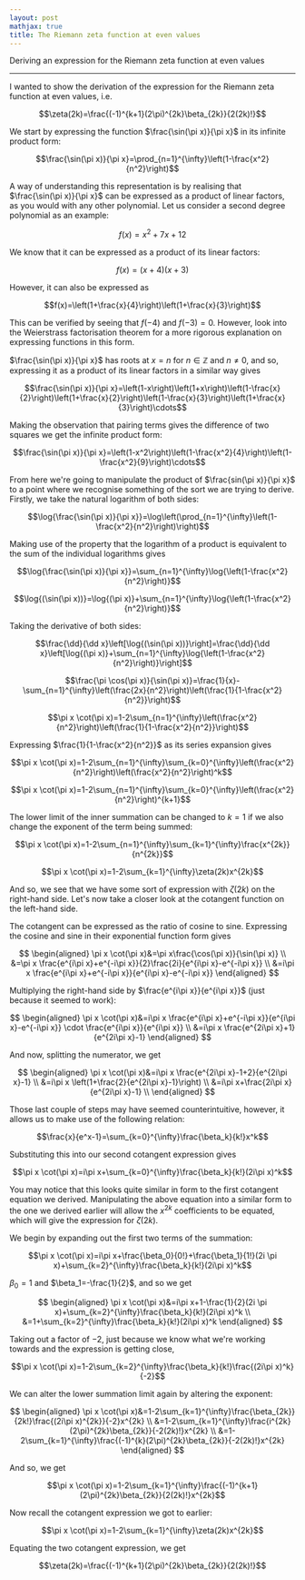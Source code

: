 ```yaml
---
layout: post
mathjax: true
title: The Riemann zeta function at even values
---
```


Deriving an expression for the Riemann zeta function at even values

---

<!-- At first glance the prime numbers seem randomly distributed along the -->
<!-- numberline. Even at the second, third and fourth glance it would be difficult to -->
<!-- say that there is some obvious pattern there. However, working with the Riemann -->
<!-- zeta function shows that this is far from true. One of my favourite results -->
<!-- stemming from the Riemann zeta function is deriving an expression to generate -->
<!-- $\pi$ using the prime numbers. This is a pretty astounding result considering -->
<!-- the various equations and models in which $\pi$ shows up. At the core of this -->
<!-- derivation is Euler's product formula which relates the Riemann zeta function to -->
<!-- the prime numbers: -->
<!---->

I wanted to show the derivation of the expression for the Riemann zeta function
at even values, i.e.
$\newcommand{\dd}{\mathrm{d}}$

  $$\zeta(2k)=\frac{(-1)^{k+1}(2\pi)^{2k}\beta_{2k}}{2(2k)!}$$


<!--   $$\zeta(s)=\sum_{n=1}^{\infty} \frac{1}{n^s} = \prod_{p \ \text{prime}} \frac{1}{1-p^{-s}}$$  -->
<!---->
<!-- This is one of the most beautiful formulas I have ever encountered and I plan on doing a separate post dedicated to Euler which will include his proof of this formula. -->

<!-- $\beta_{2k}$ are the even valued Bernoulli numbers. The majority of this post will probably be spent on outlining the derivation of this formula. The derivation isn't completely required to appreciate the result at the end, so it can be skipped. Though, I recommend going through it because it's fun. -->

We start by expressing the function $\frac{\sin(\pi x)}{\pi x}$ in its infinite product form:

  $$\frac{\sin(\pi x)}{\pi x}=\prod_{n=1}^{\infty}\left(1-\frac{x^2}{n^2}\right)$$
 
A way of understanding this representation is by realising that $\frac{\sin(\pi x)}{\pi x}$ can be expressed as a product of linear factors, as you would with any other polynomial. Let us consider a second degree polynomial as an example:  

  $$f(x)=x^2+7x+12$$ 

We know that it can be expressed as a product of its linear factors:  

  $$f(x)=(x+4)(x+3)$$

However, it can also be expressed as  

  $$f(x)=\left(1+\frac{x}{4}\right)\left(1+\frac{x}{3}\right)$$

This can be verified by seeing that $f(-4)$ and $f(-3)=0$. However, look into the Weierstrass factorisation theorem for a more rigorous explanation on expressing functions in this form.
  
<!-- <center> <img src="https://raw.githubusercontent.com/aymenhafeez/aymenhafeez.github.io/master/images/sincpi.png" width="700" height="350" > </center> -->
  
$\frac{\sin(\pi x)}{\pi x}$ has roots at $x=n$ for $n \in \mathbb{Z}$ and $n \neq 0$, and so, expressing it as a product of its linear factors in a similar way gives
  
  $$\frac{\sin(\pi x)}{\pi x}=\left(1-x\right)\left(1+x\right)\left(1-\frac{x}{2}\right)\left(1+\frac{x}{2}\right)\left(1-\frac{x}{3}\right)\left(1+\frac{x}{3}\right)\cdots$$
  
Making the observation that pairing terms gives the difference of two squares we get the infinite product form:

  $$\frac{\sin(\pi x)}{\pi x}=\left(1-x^2\right)\left(1-\frac{x^2}{4}\right)\left(1-\frac{x^2}{9}\right)\cdots$$
  
From here we're going to manipulate the product of $\frac{sin(\pi x)}{\pi x}$ to a point where we recognise
something of the sort we are trying to derive. Firstly, we take the natural logarithm of both sides:
  
  $$\log{\frac{\sin(\pi x)}{\pi x}}=\log\left(\prod_{n=1}^{\infty}\left(1-\frac{x^2}{n^2}\right)\right)$$

Making use of the property that the logarithm of a product is equivalent to the sum of the individual logarithms gives

  $$\log{\frac{\sin(\pi x)}{\pi x}}=\sum_{n=1}^{\infty}\log{\left(1-\frac{x^2}{n^2}\right)}$$  
  
  $$\log{(\sin(\pi x))}=\log{(\pi x)}+\sum_{n=1}^{\infty}\log{\left(1-\frac{x^2}{n^2}\right)}$$  

Taking the derivative of both sides:

  $$\frac{\dd}{\dd x}\left[\log{(\sin(\pi x))}\right]=\frac{\dd}{\dd x}\left[\log{(\pi x)}+\sum_{n=1}^{\infty}\log{\left(1-\frac{x^2}{n^2}\right)}\right]$$  
  
  $$\frac{\pi \cos(\pi x)}{\sin(\pi x)}=\frac{1}{x}-\sum_{n=1}^{\infty}\left(\frac{2x}{n^2}\right)\left(\frac{1}{1-\frac{x^2}{n^2}}\right)$$  
  
  $$\pi x \cot(\pi x)=1-2\sum_{n=1}^{\infty}\left(\frac{x^2}{n^2}\right)\left(\frac{1}{1-\frac{x^2}{n^2}}\right)$$  

Expressing $\frac{1}{1-\frac{x^2}{n^2}}$ as its series expansion gives

  $$\pi x \cot(\pi x)=1-2\sum_{n=1}^{\infty}\sum_{k=0}^{\infty}\left(\frac{x^2}{n^2}\right)\left(\frac{x^2}{n^2}\right)^k$$
  
  $$\pi x \cot(\pi x)=1-2\sum_{n=1}^{\infty}\sum_{k=0}^{\infty}\left(\frac{x^2}{n^2}\right)^{k+1}$$

The lower limit of the inner summation can be changed to $k=1$ if we also change the exponent of the term being summed:

  $$\pi x \cot(\pi x)=1-2\sum_{n=1}^{\infty}\sum_{k=1}^{\infty}\frac{x^{2k}}{n^{2k}}$$

  $$\pi x \cot(\pi x)=1-2\sum_{k=1}^{\infty}\zeta(2k)x^{2k}$$

And so, we see that we have some sort of expression with $\zeta(2k)$ on the right-hand side. Let's now take a closer look at the cotangent function on the left-hand side.
  
The cotangent can be expressed as the ratio of cosine to sine. Expressing the cosine and sine in their exponential function form gives

  $$
    \begin{aligned}
        \pi x \cot(\pi x)&=\pi x\frac{\cos(\pi x)}{\sin(\pi x)} \\
        &=\pi x \frac{e^{i\pi x}+e^{-i\pi x}}{2}\frac{2i}{e^{i\pi x}-e^{-i\pi x}} \\
        &=i\pi x \frac{e^{i\pi x}+e^{-i\pi x}}{e^{i\pi x}-e^{-i\pi x}}
    \end{aligned}
  $$

Multiplying the right-hand side by $\frac{e^{i\pi x}}{e^{i\pi x}}$ (just because it
seemed to work):

  $$
    \begin{aligned}  
      \pi x \cot(\pi x)&=i\pi x \frac{e^{i\pi x}+e^{-i\pi x}}{e^{i\pi x}-e^{-i\pi x}} \cdot \frac{e^{i\pi x}}{e^{i\pi x}} \\
      &=i\pi x \frac{e^{2i\pi x}+1}{e^{2i\pi x}-1}
    \end{aligned}
  $$

And now, splitting the numerator, we get

  $$
    \begin{aligned}
      \pi x \cot(\pi x)&=i\pi x \frac{e^{2i\pi x}-1+2}{e^{2i\pi x}-1} \\
      &=i\pi x \left(1+\frac{2}{e^{2i\pi x}-1}\right) \\
      &=i\pi x+\frac{2i\pi x}{e^{2i\pi x}-1} \\
    \end{aligned}
  $$

Those last couple of steps may have seemed counterintuitive, however, it
allows us to make use of the following relation:

  $$\frac{x}{e^x-1}=\sum_{k=0}^{\infty}\frac{\beta_k}{k!}x^k$$
 
 Substituting this into our second cotangent expression gives
 
   $$\pi x \cot(\pi x)=i\pi x+\sum_{k=0}^{\infty}\frac{\beta_k}{k!}(2i\pi x)^k$$
 
You may notice that this looks quite similar in form to the first cotangent equation we derived. Manipulating the above equation into a similar form to the one we derived earlier will allow the $x^{2k}$ coefficients to be equated, which will give the expression for $\zeta({2k})$.

We begin by expanding out the first two terms of the summation:

  $$\pi x \cot(\pi x)=i\pi x+\frac{\beta_0}{0!}+\frac{\beta_1}{1!}(2i \pi x)+\sum_{k=2}^{\infty}\frac{\beta_k}{k!}(2i\pi x)^k$$

$\beta_0=1$ and $\beta_1=-\frac{1}{2}$, and so we get

  $$
    \begin{aligned}
      \pi x \cot(\pi x)&=i\pi x+1-\frac{1}{2}(2i \pi x)+\sum_{k=2}^{\infty}\frac{\beta_k}{k!}(2i\pi x)^k \\
      &=1+\sum_{k=2}^{\infty}\frac{\beta_k}{k!}(2i\pi x)^k
    \end{aligned}
  $$

Taking out a factor of $-2$, just because we know what we're working towards and
the expression is getting close,

  $$\pi x \cot(\pi x)=1-2\sum_{k=2}^{\infty}\frac{\beta_k}{k!}\frac{(2i\pi x)^k}{-2}$$
  
We can alter the lower summation limit again by altering the exponent:

  $$
    \begin{aligned}
      \pi x \cot(\pi x)&=1-2\sum_{k=1}^{\infty}\frac{\beta_{2k}}{2k!}\frac{(2i\pi x)^{2k}}{-2}x^{2k} \\
      &=1-2\sum_{k=1}^{\infty}\frac{i^{2k}(2\pi)^{2k}\beta_{2k}}{-2(2k)!}x^{2k} \\
      &=1-2\sum_{k=1}^{\infty}\frac{(-1)^{k}(2\pi)^{2k}\beta_{2k}}{-2(2k)!}x^{2k}
    \end{aligned}
    $$

And so, we get

  $$\pi x \cot(\pi x)=1-2\sum_{k=1}^{\infty}\frac{(-1)^{k+1}(2\pi)^{2k}\beta_{2k}}{2(2k)!}x^{2k}$$

Now recall the cotangent expression we got to earlier:

  $$\pi x \cot(\pi x)=1-2\sum_{k=1}^{\infty}\zeta(2k)x^{2k}$$

Equating the two cotangent expression, we get

  $$\zeta(2k)=\frac{(-1)^{k+1}(2\pi)^{2k}\beta_{2k}}{2(2k)!}$$

<!-- And so all together we have -->
<!---->
<!--   $$\zeta(2k)=\frac{(-1)^{k+1}(2\pi)^{2k}\beta_{2k}}{2(2k)!}=\prod_{p \ \text{prime}} \frac{1}{1-p^{-2k}}$$ -->

<!-- Let us consider the case for $k=1$. We get -->
<!---->
<!--   $$\zeta(2)=\frac{(-1)^2(2\pi)^2\beta_2}{2(2)}=\prod_{p \ \text{prime}} \frac{1}{1-p^{-2}}$$ -->
<!--    -->
<!--   $$\frac{\pi^2}{6}=\prod_{p \ \text{prime}} \frac{1}{1-p^{-2}}$$ -->
<!---->
<!-- And so, rearranging for $\pi$ gives -->
<!---->
<!--   $$\pi=\sqrt{6}\prod_{p \ \text{prime}} \left({1-p^{-2}}\right)^{-\frac{1}{2}}$$ -->
<!---->
<!-- This is really beautiful. As $k$ can take an infinite number of values there are an infinite number of relations which can be made! The general expression can be given as -->
<!---->
<!--   $$\pi=\frac{1}{2}\sqrt[2k]{\frac{2(2k)!}{(-1)^{k+1}\beta_{2k}}}\prod_{p \ \text{prime}} \left(1-p^{-2k}\right)^{-\frac{1}{2k}}$$ -->
<!---->
<!-- I know this looks messy, but let's put some more values of $k$ into the above equation and look at the convergence: -->
<!---->
<!-- * $k=2 \rightarrow \pi=\sqrt[4]{90} \ \prod_{p} \left(1-p^{-4}\right)^{-\frac{1}{4}}$ -->
<!-- * $k=3 \rightarrow \pi=\sqrt[6]{945} \ \prod_{p} \left(1-p^{-6}\right)^{-\frac{1}{6}}$ -->
<!-- * $k=4 \rightarrow \pi=\sqrt[8]{9450} \ \prod_{p} \left(1-p^{-8}\right)^{-\frac{1}{8}}$ -->
<!---->
<!-- <center> -->
<!-- <figure>  -->
<!--   <img src="https://raw.githubusercontent.com/aymenhafeez/aymenhafeez.github.io/master/images/prime.png" width="650" height="365"/>  -->
<!--   <figcaption>$k=1$</figcaption>  -->
<!-- </figure> -->
<!---->
<!-- <figure>  -->
<!--   <img src="https://raw.githubusercontent.com/aymenhafeez/aymenhafeez.github.io/master/images/prime2.png" width="650" height="365"/>  -->
<!--   <figcaption>$k=2$</figcaption>  -->
<!-- </figure> -->
<!---->
<!-- <figure>  -->
<!--   <img src="https://raw.githubusercontent.com/aymenhafeez/aymenhafeez.github.io/master/images/prime3.png" width="650" height="365"/>  -->
<!--   <figcaption>$k=3$</figcaption>  -->
<!-- </figure>  -->
<!---->
<!-- <figure>  -->
<!--   <img src="https://raw.githubusercontent.com/aymenhafeez/aymenhafeez.github.io/master/images/prime4.png" width="650" height="365"/>  -->
<!--   <figcaption>$k=4$</figcaption>  -->
<!-- </figure>  -->
<!-- </center> -->
<!---->
<!-- The plots show that as $k$ increases the expression converges faster. Let us take another look at the exression for $\pi$ for $k=1$: -->
<!---->
<!--   $$\pi=\sqrt{6}\prod_{p \ \text{prime}} \left(1-p^{-2}\right)^{-\frac{1}{2}}$$ -->
<!---->
<!-- We see that the constant $\sqrt{6}\simeq2.449$. This does not seem like a particularly special number. However, let us do the same for $k=2$: -->
<!--    -->
<!--   $$\pi=\sqrt[4]{90}\prod_{p \ \text{prime}} \left(1-p^{-4}\right)^{-\frac{1}{4}}$$ -->
<!---->
<!-- The constant in this case, $\sqrt[4]{90}\simeq3.080$. Still perhaps nothing really noteworthy, but bear with me. Again, for $k=3$ and $k=4$ the constants are $\sqrt[6]{945}\simeq3.133$ and $\sqrt[8]{9450}\simeq3.140$. They seem to be approaching $\pi$. We can see from the general expression for $\pi$ that we defined above that these constants, which we shall call $p_k$, have the general form -->
<!---->
<!--   $$p_k=\frac{1}{2}\sqrt[2k]{\frac{2(2k)!}{(-1)^{k+1}\beta_{2k}}}$$ -->
<!---->
<!-- And for $k=5$ and $k=10$,  $p_5\simeq3.14128$ and $p_{10}\simeq3.141592504$. This is pretty interesting. It would seem that -->
<!---->
<!--   $$\lim_{k\to\infty} \frac{1}{2}\sqrt[2k]{\frac{2(2k)!}{(-1)^{k+1}\beta_{2k}}}=\pi$$ -->
<!---->
<!-- and -->
<!---->
<!--   $$\lim_{k\to\infty} {\prod_{p\ \text{prime}} \frac{1}{1-p^{-2k}}}=1$$ -->
<!---->
<!-- Intuitively, this sort of makes sense. As $k$ increases the $p^{-2k}$ term is going to get smaller and smaller, and approach $0$. And so, the prime product has less of an effect on the overall expression. -->
<!---->
<!-- This was a bit of a messy derivation but I think the end result was worth it. The fact that such an expression can be derived, let alone that it even exists, is what makes me love maths. <a href="https://www.youtube.com/watch?v=NaL_Cb42WyY">This</a> is a really good video by 3Blue1Brown (who's channel I could not recommend enough) where he talks about another such relation between $\pi$ and the primes. -->
